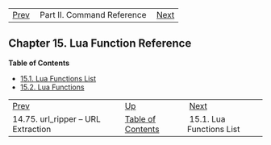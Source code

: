 |     |     |     |
| --- | --- | --- |
| [Prev](modules.url_ripper)  | Part II. Command Reference |  [Next](lua.summary_table.php) |
## Chapter 15. Lua Function Reference
**Table of Contents**

* [15.1\. Lua Functions List](lua.summary_table)
* [15.2\. Lua Functions](lua.function.details)

|     |     |     |
| --- | --- | --- |
| [Prev](modules.url_ripper)  | [Up](p.command.ref.php) |  [Next](lua.summary_table.php) |
| 14.75. url_ripper – URL Extraction  | [Table of Contents](index) |  15.1. Lua Functions List |
